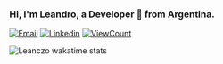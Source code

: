 <!-- Your title -->
### Hi, I'm Leandro, a Developer 🚀 from Argentina.

[![Email](https://img.shields.io/badge/Gmail-D14836?style=flat-square&logo=gmail&logoColor=white)](mailto:lean094c@gmail.com)
[![Linkedin](https://img.shields.io/badge/-Linkedin-blue?style=flat-square&logo=linkedin&logoColor=white&link=https://www.linkedin.com/in/leandro-nicol%C3%A1s-cardozo-5a690b1a2/)](https://www.linkedin.com/in/leandro-nicol%C3%A1s-cardozo-5a690b1a2/)
[![ViewCount](https://views.whatilearened.today/views/github/leanczo/ismlhbb.svg?cache=remove)](#)

![Leanczo wakatime stats](https://readme-stats-leanczo.vercel.app/api/wakatime?username=leanczo&layout=compact)
